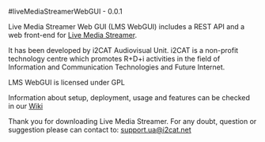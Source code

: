 #liveMediaStreamerWebGUI - 0.0.1

Live Media Streamer Web GUI (LMS WebGUI) includes a REST API and a web front-end for [Live Media Streamer](http://github.com/ua-i2cat/liveMediaStreamer). 

It has been developed by i2CAT Audiovisual Unit. i2CAT is a non-profit technology centre which promotes R+D+i activities in the field of Information and Communication Technologies and Future Internet.

LMS WebGUI is licensed under GPL

Information about setup, deployment, usage and features can be checked in our [Wiki](http://github.com/ua-i2cat/liveMediaStreamerWebGUI/wiki)

Thank you for downloading Live Media Streamer. For any doubt, question or suggestion please can contact to: support.ua@i2cat.net

